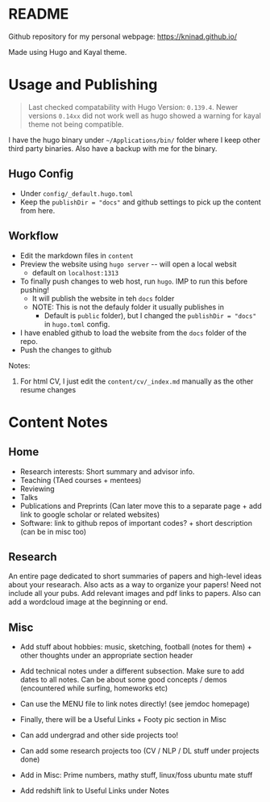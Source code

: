 # README

Github repository for my personal webpage: https://kninad.github.io/

Made using Hugo and Kayal theme.


# Usage and Publishing

> Last checked compatability with Hugo Version: `0.139.4`. 
Newer versions `0.14xx` did not work well as hugo showed a warning for kayal theme not being compatible.

I have the hugo binary under `~/Applications/bin/` folder where I keep other third party binaries. Also
have a backup with me for the binary.

## Hugo Config
- Under `config/_default.hugo.toml`
- Keep the `publishDir = "docs"` and github settings to pick up the content from here.


## Workflow

- Edit the markdown files in `content`
- Preview the website using `hugo server` -- will open a local websit
  - default on `localhost:1313`
- To finally push changes to web host, run `hugo`. IMP to run this before pushing!
  - It will publish the website in teh `docs` folder
  - NOTE: This is not the defauly folder it usually publishes in
    - Default is `public` folder), but I changed the `publishDir = "docs"` in `hugo.toml` config.
- I have enabled github to load the website from the `docs` folder of the repo.
- Push the changes to github

Notes:

1. For html CV, I just edit the `content/cv/_index.md` manually as the other resume changes


# Content Notes

## Home
- Research interests: Short summary and advisor info.
- Teaching (TAed courses + mentees)
- Reviewing
- Talks
- Publications and Preprints (Can later move this to a separate page + add link to google
  scholar or related websites)
- Software: link to github repos of important codes? + short description (can be in misc too)


## Research

An entire page dedicated to short summaries of papers and high-level ideas about your researach.
Also acts as a way to organize your papers! Need not include all your pubs. Add relevant images and pdf links to papers. Also can add a wordcloud image at the beginning or end. 


## Misc

- Add stuff about hobbies: music, sketching, football (notes for them) + other thoughts under
  an appropriate section header
  
- Add technical notes under a different subsection. Make sure to add dates to all notes. Can be 
  about some good concepts / demos (encountered while surfing, homeworks etc)

- Can use the MENU file to link notes directly! (see jemdoc homepage)

- Finally, there will be a Useful Links + Footy pic section in Misc

- Can add undergrad and other side projects too!

- Can add some research projects too (CV / NLP / DL stuff under projects done)

- Add in Misc: Prime numbers, mathy stuff, linux/foss ubuntu mate stuff

- Add redshift link to Useful Links under Notes

